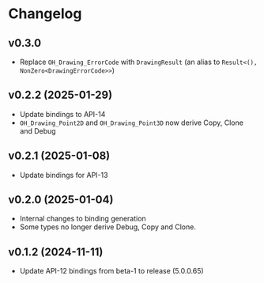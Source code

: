 # Changelog

## v0.3.0 

- Replace `OH_Drawing_ErrorCode` with `DrawingResult` (an alias to `Result<(), NonZero<DrawingErrorCode>>`)

## v0.2.2 (2025-01-29)

- Update bindings to API-14
- `OH_Drawing_Point2D` and `OH_Drawing_Point3D` now derive Copy, Clone and Debug

## v0.2.1 (2025-01-08)

- Update bindings for API-13


## v0.2.0 (2025-01-04)

- Internal changes to binding generation
- Some types no longer derive Debug, Copy and Clone.

## v0.1.2 (2024-11-11)

- Update API-12 bindings from beta-1 to release (5.0.0.65)
